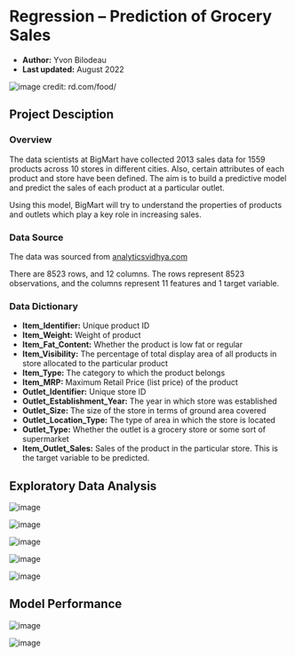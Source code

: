 # Regression – Prediction of Grocery Sales
- **Author:** Yvon Bilodeau
- **Last updated:** August 2022
 
![image credit: rd.com/food/](https://github.com/YBilodeau/Regression-Prediction-of-Grocery-Sales/blob/703c4210d50e9f2e81cd4ccdf3ccdca936cb35c1/Images/Grocery_Produce.jpg)

## **Project Desciption**
### **Overview**
The data scientists at BigMart have collected 2013 sales data for 1559 products across 10 stores in different cities. Also, certain attributes of each product and store have been defined. The aim is to build a predictive model and predict the sales of each product at a particular outlet.

Using this model, BigMart will try to understand the properties of products and outlets which play a key role in increasing sales.

### **Data Source**
The data was sourced from [analyticsvidhya.com](https://datahack.analyticsvidhya.com/contest/practice-problem-big-mart-sales-iii/)

There are 8523 rows, and 12 columns.
The rows represent 8523 observations, and the columns represent 11 features and 1 target variable.

### **Data Dictionary**
- **Item_Identifier:** Unique product ID
- **Item_Weight:** Weight of product
- **Item_Fat_Content:** Whether the product is low fat or regular
- **Item_Visibility:** The percentage of total display area of all products in store allocated to the particular product
- **Item_Type:** The category to which the product belongs
- **Item_MRP:** Maximum Retail Price (list price) of the product
- **Outlet_Identifier:** Unique store ID
- **Outlet_Establishment_Year:** The year in which store was established
- **Outlet_Size:** The size of the store in terms of ground area covered
- **Outlet_Location_Type:** The type of area in which the store is located
- **Outlet_Type:** Whether the outlet is a grocery store or some sort of supermarket
- **Item_Outlet_Sales:** Sales of the product in the particular store. This is the target variable to be predicted.

## **Exploratory Data Analysis**

![image](https://github.com/YBilodeau/Regression-Prediction-of-Grocery-Sales/blob/e5be04ca1f91850eaf079e10bbd3141cc01f05aa/Images/Sales_by_Outlet_Identifier.png)
 
![image](https://github.com/YBilodeau/Regression-Prediction-of-Grocery-Sales/blob/4e4aed273a25c6561f43fef451366969e5cc7cd6/Images/Total%20Sales%20by%20Item%20Type.png)

![image](https://github.com/YBilodeau/Regression-Prediction-of-Grocery-Sales/blob/841f56132a8ad6645443d11d75d852c216ed91ca/Images/Average%20Outlet%20Sales%20by%20Outlet%20Size.png)

![image](https://github.com/YBilodeau/Regression-Prediction-of-Grocery-Sales/blob/481facf587ed52a3bbff4f47863c19e01a2af5d6/Images/Average%20Outlet%20Sales%20by%20Outlet%20Type.png)

![image](https://github.com/YBilodeau/Regression-Prediction-of-Grocery-Sales/blob/eef3f6d8ba2b3de0b9f2c2ee67d8d4737aab092c/Images/Average%20Outlet%20Sales%20by%20Outlet%20Location%20Type.png)

## **Model Performance**

![image](https://github.com/YBilodeau/Regression-Prediction-of-Grocery-Sales/blob/d77267a26a20956bd50e790d4aee9571c9cd20b1/Images/Model%20Performance%20R2%20Scores.png)

![image](https://github.com/YBilodeau/Regression-Prediction-of-Grocery-Sales/blob/4e4aed273a25c6561f43fef451366969e5cc7cd6/Images/Model%20Performance%20RMSE%20Scores%20.png)

